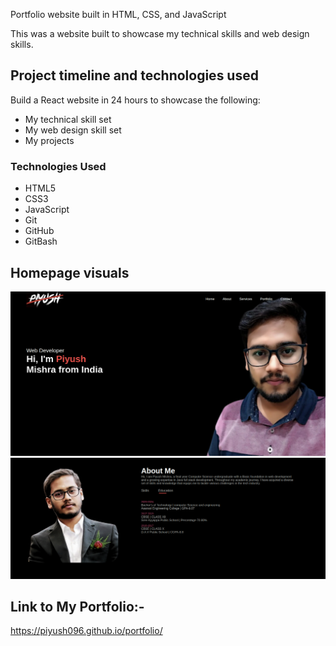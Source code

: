 Portfolio website built in HTML, CSS, and JavaScript


This was a website built to showcase my technical skills and web design skills.



## Project timeline and technologies used

Build a React website in 24 hours to showcase the following:
* My technical skill set
* My web design skill set
* My projects

### Technologies Used

* HTML5
* CSS3
* JavaScript
* Git
* GitHub
* GitBash

## Homepage visuals


![Imgur](https://github.com/Piyush096/portfolio/blob/main/image/Screenshot%20from%202024-05-28%2001-15-34.png)
![Imgur](https://github.com/Piyush096/portfolio/blob/main/image/Screenshot%20from%202024-05-28%2001-15-59.png)

## Link to My Portfolio:-
https://piyush096.github.io/portfolio/
